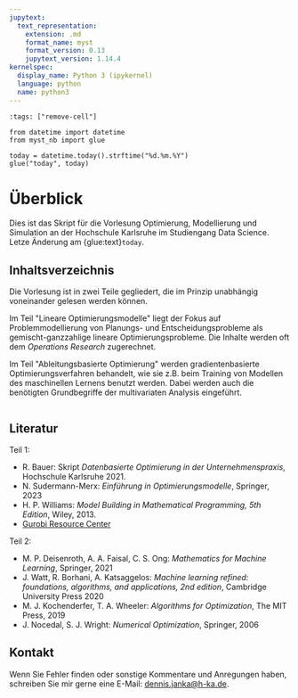 ```yaml
---
jupytext:
  text_representation:
    extension: .md
    format_name: myst
    format_version: 0.13
    jupytext_version: 1.14.4
kernelspec:
  display_name: Python 3 (ipykernel)
  language: python
  name: python3
---
```

```{code-cell} ipython3
:tags: ["remove-cell"]

from datetime import datetime
from myst_nb import glue

today = datetime.today().strftime("%d.%m.%Y")
glue("today", today)
```

# Überblick
Dies ist das Skript für die Vorlesung Optimierung, Modellierung und Simulation an der Hochschule Karlsruhe im Studiengang Data Science. Letze Änderung am {glue:text}`today`.

## Inhaltsverzeichnis
Die Vorlesung ist in zwei Teile gegliedert, die im Prinzip unabhängig voneinander gelesen werden können. 

Im Teil "Lineare Optimierungsmodelle" liegt der Fokus auf Problemmodellierung von Planungs- und Entscheidungsprobleme als gemischt-ganzzahlige lineare Optimierungsprobleme. Die Inhalte werden oft dem *Operations Research* zugerechnet.

Im Teil "Ableitungsbasierte Optimierung" werden gradientenbasierte Optimierungsverfahren behandelt, wie sie z.B. beim Training von Modellen des maschinellen Lernens benutzt werden. Dabei werden auch die benötigten Grundbegriffe der multivariaten Analysis eingeführt.


```{tableofcontents}
```

## Literatur

Teil 1:
- R. Bauer: Skript *Datenbasierte Optimierung in der Unternehmenspraxis*, Hochschule Karlsruhe 2021.
- N. Sudermann-Merx: *Einführung in Optimierungsmodelle*, Springer, 2023
- H. P. Williams: *Model Building in Mathematical Programming, 5th Edition*, Wiley, 2013.
- [Gurobi Resource Center](https://www.gurobi.com/resource-center/?post_types=jupyter_models)

Teil 2:
- M. P. Deisenroth, A. A. Faisal, C. S. Ong: *Mathematics for Machine Learning*, Springer, 2021
- J. Watt, R. Borhani, A. Katsaggelos: *Machine learning refined: foundations, algorithms, and applications, 2nd edition*, Cambridge University Press 2020
- M. J. Kochenderfer, T. A. Wheeler: *Algorithms for Optimization*, The MIT Press, 2019
- J. Nocedal, S. J. Wright: *Numerical Optimization*, Springer, 2006

## Kontakt
Wenn Sie Fehler finden oder sonstige Kommentare und Anregungen haben, schreiben Sie mir gerne eine E-Mail: dennis.janka@h-ka.de.